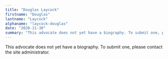 ```yaml
---
title: "Douglas Laycock"
firstname: "Douglas"
lastname: "Laycock"
alphaname: "laycock-douglas"
date: "2020-11-30"
summary: "This advocate does not yet have a biography. To submit one, please contact the site administrator."
---
```

This advocate does not yet have a biography. To submit one, please contact the site administrator.

